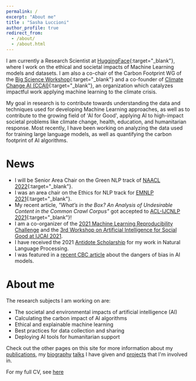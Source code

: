 ```yaml
---
permalink: /
excerpt: "About me"
title : "Sasha Luccioni"
author_profile: true
redirect_from: 
  - /about/
  - /about.html
---
```


I am currently a Research Scientist at [HuggingFace](https://huggingface.co/){:target="_blank"}, where I work on the ethical and societal impacts of Machine Learning models and datasets.
I am also a co-chair of the Carbon Footprint WG of the [Big Science Workshop](https://bigscience.huggingface.co/){:target="_blank"} and a co-founder of [Climate Change AI (CCAI)](https://www.climatechange.ai/){:target="_blank"}, an organization which catalyzes impactful work applying machine learning to the climate crisis. 

My goal in research is to contribute towards understanding the data and techniques used for developing Machine Learning approaches, as well as to contribute to the growing field of 'AI for Good', applying AI to high-impact societal problems like climate change, health, education, and humanitarian response. Most recently, I have been working on analyzing the data used for training large language models, as well as quantifying the carbon footprint of AI algorithms.

News
======
* I will be Senior Area Chair on the Green NLP track of [NAACL 2022](https://2022.naacl.org/){:target="_blank"}.
* I was an area chair on the Ethics for NLP track for [EMNLP 2021](https://2021.emnlp.org/){:target="_blank"}.
* My recent article, *"What’s in the Box? An Analysis of Undesirable Content in the Common Crawl Corpus"* got accepted to [ACL-IJCNLP 2021](https://2021.aclweb.org/){:target="_blank"}!
* I am a co-organizer of the [2021 Machine Learning Reproducibility Challenge](https://paperswithcode.com/rc2020) and the [3rd Workshop on Artificial Intelligence for Social Good at IJCAI 2021](https://amulyayadav.github.io/AI4SG2021/).
* I have received the 2021 [Antidote Scholarship](https://mila.quebec/en/the-2021-antidote-scholarship-awarded-to-sasha-luccioni/) for my work in Natural Language Processing.
* I was featured in a [recent CBC article](https://www.cbc.ca/news/science/artificial-intelligence-racism-bias-1.6027150) about the dangers of bias in AI models.

About me
======

The research subjects I am working on are:
* The societal and environmental impacts of artificial intelligence (AI)
* Calculating the carbon impact of AI algorithms
* Ethical and explainable machine learning
* Best practices for data collection and sharing
* Deploying AI tools for humanitarian support

Check out the other pages on this site for more information about my [publications](https://sashavor.github.io/publications/), my [biography](https://sashavor.github.io/biography/) [talks](https://sashavor.github.io/talks/) I have given and [projects](https://sashavor.github.io/projects/) that I'm involved in.

For my full CV, see [here](https://sashavor.github.io/cv/)

